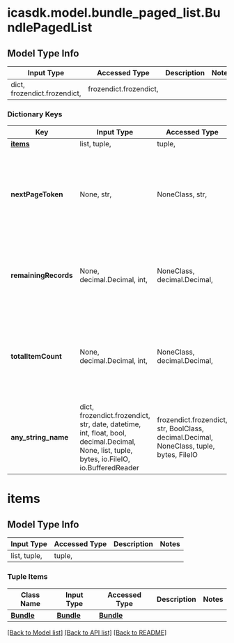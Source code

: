 # icasdk.model.bundle_paged_list.BundlePagedList

## Model Type Info
Input Type | Accessed Type | Description | Notes
------------ | ------------- | ------------- | -------------
dict, frozendict.frozendict,  | frozendict.frozendict,  |  | 

### Dictionary Keys
Key | Input Type | Accessed Type | Description | Notes
------------ | ------------- | ------------- | ------------- | -------------
**[items](#items)** | list, tuple,  | tuple,  |  | 
**nextPageToken** | None, str,  | NoneClass, str,  | The cursor to request the next page. For offset-based paging the value is an empty string. | [optional] 
**remainingRecords** | None, decimal.Decimal, int,  | NoneClass, decimal.Decimal,  | The number of records remaining (used in cursor based pagination) | [optional] value must be a 64 bit integer
**totalItemCount** | None, decimal.Decimal, int,  | NoneClass, decimal.Decimal,  | The total number of records matching the search criteria (used in offset based pagination) | [optional] value must be a 64 bit integer
**any_string_name** | dict, frozendict.frozendict, str, date, datetime, int, float, bool, decimal.Decimal, None, list, tuple, bytes, io.FileIO, io.BufferedReader | frozendict.frozendict, str, BoolClass, decimal.Decimal, NoneClass, tuple, bytes, FileIO | any string name can be used but the value must be the correct type | [optional]

# items

## Model Type Info
Input Type | Accessed Type | Description | Notes
------------ | ------------- | ------------- | -------------
list, tuple,  | tuple,  |  | 

### Tuple Items
Class Name | Input Type | Accessed Type | Description | Notes
------------- | ------------- | ------------- | ------------- | -------------
[**Bundle**](Bundle.md) | [**Bundle**](Bundle.md) | [**Bundle**](Bundle.md) |  | 

[[Back to Model list]](../../README.md#documentation-for-models) [[Back to API list]](../../README.md#documentation-for-api-endpoints) [[Back to README]](../../README.md)

